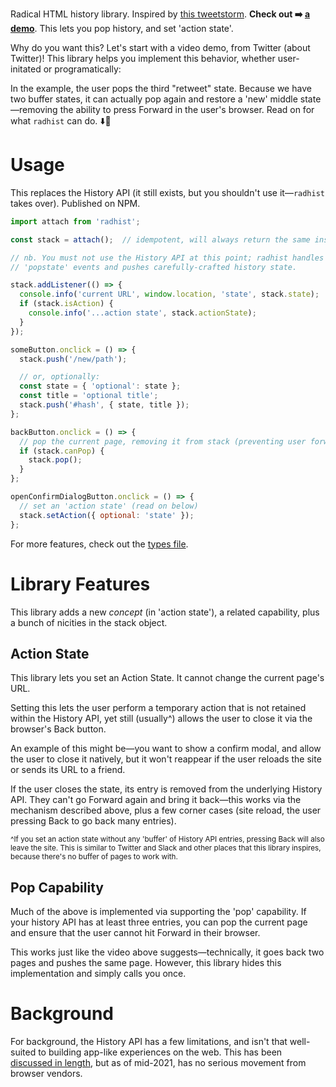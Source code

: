 Radical HTML history library.
Inspired by [this tweetstorm](https://twitter.com/samthor/status/1412331912048254979).
**Check out ➡️ [a demo](https://samthor.github.io/radhist/demo/)**.
This lets you pop history, and set 'action state'.

Why do you want this?
Let's start with a video demo, from Twitter (about Twitter)!
This library helps you implement this behavior, whether user-initated or programatically:

<!-- TODO: video -->

In the example, the user pops the third "retweet" state.
Because we have two buffer states, it can actually pop again and restore a 'new' middle state&mdash;removing the ability to press Forward in the user's browser.
Read on for what `radhist` can do. ⬇️📖

# Usage

This replaces the History API (it still exists, but you shouldn't use it&mdash;`radhist` takes over).
Published on NPM.

```js
import attach from 'radhist';

const stack = attach();  // idempotent, will always return the same instance

// nb. You must not use the History API at this point; radhist handles all
// 'popstate' events and pushes carefully-crafted history state.

stack.addListener(() => {
  console.info('current URL', window.location, 'state', stack.state);
  if (stack.isAction) {
    console.info('...action state', stack.actionState);
  }
});

someButton.onclick = () => {
  stack.push('/new/path');

  // or, optionally:
  const state = { 'optional': state };
  const title = 'optional title';
  stack.push('#hash', { state, title });
};

backButton.onclick = () => {
  // pop the current page, removing it from stack (preventing user forward)
  if (stack.canPop) {
    stack.pop();
  }
};

openConfirmDialogButton.onclick = () => {
  // set an 'action state' (read on below)
  stack.setAction({ optional: 'state' });
};
```

For more features, check out the [types file](https://github.com/samthor/radhist/blob/main/types.d.ts).

# Library Features

This library adds a new _concept_ (in 'action state'), a related capability, plus a bunch of nicities in the stack object.

## Action State

This library lets you set an Action State.
It cannot change the current page's URL.

Setting this lets the user perform a temporary action that is not retained within the History API, yet still (usually^) allows the user to close it via the browser's Back button.

An example of this might be&mdash;you want to show a confirm modal, and allow the user to close it natively, but it won't reappear if the user reloads the site or sends its URL to a friend.

If the user closes the state, its entry is removed from the underlying History API.
They can't go Forward again and bring it back&mdash;this works via the mechanism described above, plus a few corner cases (site reload, the user pressing Back to go back many entries).

<small>^If you set an action state without any 'buffer' of History API entries, pressing Back will also leave the site.
This is similar to Twitter and Slack and other places that this library inspires, because there's no buffer of pages to work with.</small>

## Pop Capability

Much of the above is implemented via supporting the 'pop' capability.
If your history API has at least three entries, you can pop the current page and ensure that the user cannot hit Forward in their browser.

This works just like the video above suggests&mdash;technically, it goes back two pages and pushes the same page.
However, this library hides this implementation and simply calls you once.

# Background

For background, the History API has a few limitations, and isn't that well-suited to building app-like experiences on the web.
This has been [discussed in length](https://github.com/WICG/app-history), but as of mid-2021, has no serious movement from browser vendors.
